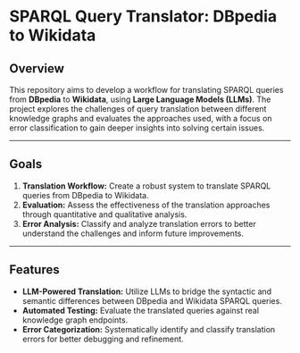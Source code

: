 # SPARQL Query Translator: DBpedia to Wikidata

## Overview
This repository aims to develop a workflow for translating SPARQL queries from **DBpedia** to **Wikidata**, using **Large Language Models (LLMs)**. The project explores the challenges of query translation between different knowledge graphs and evaluates the approaches used, with a focus on error classification to gain deeper insights into solving certain issues.

---

## Goals
1. **Translation Workflow:** Create a robust system to translate SPARQL queries from DBpedia to Wikidata.
2. **Evaluation:** Assess the effectiveness of the translation approaches through quantitative and qualitative analysis.
3. **Error Analysis:** Classify and analyze translation errors to better understand the challenges and inform future improvements.

---

## Features
- **LLM-Powered Translation:** Utilize LLMs to bridge the syntactic and semantic differences between DBpedia and Wikidata SPARQL queries.
- **Automated Testing:** Evaluate the translated queries against real knowledge graph endpoints.
- **Error Categorization:** Systematically identify and classify translation errors for better debugging and refinement.
